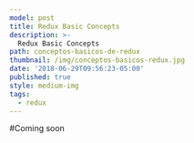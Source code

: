```yaml
---
model: post
title: Redux Basic Concepts
description: >-
  Redux Basic Concepts
path: conceptos-basicos-de-redux
thumbnail: /img/conceptos-basicos-redux.jpg
date: '2018-06-29T09:56:23-05:00'
published: true
style: medium-img
tags:
  - redux
---
```


#Coming soon